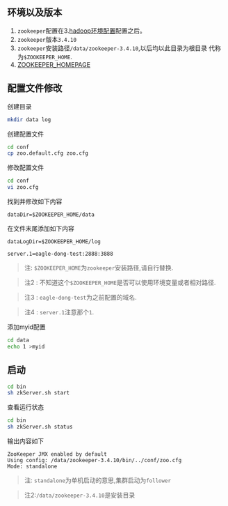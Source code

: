 ## 环境以及版本

1. `zookeeper`配置在3.[hadoop环境配置](./Hadoop安装教程_单机/hadoop环境配置.md)配置之后。
2. `zookeeper`版本`3.4.10`
3. `zookeeper`安装路径`/data/zookeeper-3.4.10`,以后均以此目录为根目录 代称为`$ZOOKEEPER_HOME`.
4. [ZOOKEEPER_HOMEPAGE](http://zookeeper.apache.org/)

## 配置文件修改
创建目录
```bash
mkdir data log
```
创建配置文件
```bash
cd conf
cp zoo.default.cfg zoo.cfg
```
修改配置文件
```bash
cd conf
vi zoo.cfg
```
找到并修改如下内容
```
dataDir=$ZOOKEEPER_HOME/data
```

在文件末尾添加如下内容
```
dataLogDir=$ZOOKEEPER_HOME/log
```
```
server.1=eagle-dong-test:2888:3888
```

>注: `$ZOOKEEPER_HOME`为`zookeeper`安装路径,请自行替换.

>注2 : 不知道这个`$ZOOKEEPER_HOME`是否可以使用环境变量或者相对路径.

>注3 : `eagle-dong-test`为之前配置的域名.

>注4 : `server.1`注意那个`1`.

添加myid配置
```bash
cd data
echo 1 >myid
```

## 启动
``` bash
cd bin
sh zkServer.sh start
```
查看运行状态

``` bash
cd bin
sh zkServer.sh status
```
输出内容如下
```
ZooKeeper JMX enabled by default
Using config: /data/zookeeper-3.4.10/bin/../conf/zoo.cfg
Mode: standalone
```

> 注: `standalone`为单机启动的意思,集群启动为`follower`

> 注2:`/data/zookeeper-3.4.10`是安装目录
